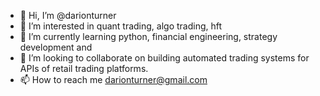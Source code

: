 - 👋 Hi, I’m @darionturner
- 👀 I’m interested in quant trading, algo trading, hft
- 🌱 I’m currently learning python, financial engineering, strategy development and 
- 💞️ I’m looking to collaborate on building automated trading systems for APIs of retail trading platforms.
- 📫 How to reach me darionturner@gmail.com

<!---
darionturner/darionturner is a ✨ special ✨ repository because its `README.md` (this file) appears on your GitHub profile.
You can click the Preview link to take a look at your changes.
--->
